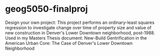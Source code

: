 # geog5050-finalproj

Design your own project:
This project performs an ordinary-least squares regression to investigate change over time of property size and value of new construction in Denver's Lower Downtown neighborhood, post-1988.
Used in my Masters Thesis document: New-Build Gentrification in the American Urban Core: The Case of Denver's Lower Downtown Neighborhood
